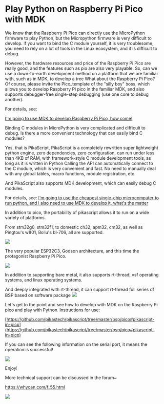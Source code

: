 # Play Python on Raspberry Pi Pico with MDK

We know that the Raspberry Pi Pico can directly use the MicroPython firmware to play Python, but the Micropython firmware is very difficult to develop. If you want to bind the C module yourself, it is very troublesome, you need to rely on a lot of tools in the Linux ecosystem, and it is difficult to debug.

However, the hardware resources and price of the Raspberry Pi Pico are really good, and the features such as pio are also very playable. So, can we use a down-to-earth development method on a platform that we are familiar with, such as in MDK, to develop a tree What about the Raspberry Pi Pico? Of course, please invite the Pico_template of the "silly boy" boss, which allows you to develop Raspberry Pi pico in the familiar MDK, and also supports debugger-free single-step debugging (use one core to debug another).

For details, see:

[I'm going to use MDK to develop Raspberry Pi Pico, how come!](Http://mp.weixin.qq.com/s?__biz=MzAxMzc2ODMzNg==&mid=2656103324&idx=1&sn=f1d3ece87c81eeaa7d402f3cba60dc8f&chksm=8039c863b74e4175edc806b4e329c25e75b6372df53f07565bd9a46cfbf13a3c4cd9e20c08cc#rd)

Binding C modules in MicroPython is very complicated and difficult to debug. Is there a more convenient technology that can easily bind C modules?

Yes, that is PikaScript, PikaScript is a completely rewritten super lightweight python engine, zero dependencies, zero configuration, can run under less than 4KB of RAM, with framework-style C module development tools, as long as it is written in Python Calling the API can automatically connect to the C module, which is very convenient and fast. No need to manually deal with any global tables, macro functions, module registration, etc.

And PikaScript also supports MDK development, which can easily debug C modules.

For details, see:
[I'm going to use the cheapest single-chip microcomputer to run python, and I also need to use MDK to develop it, what's the matter](Http://mp.weixin.qq.com/s?__biz=MzU4NzUzMDc1OA==&mid=2247484313&idx=1&sn=2749a27bba09b2fe9c7bc0ad4977c8a6&chksm=fdebd4f0ca9c5de6f9160d42c58aa5d5e072168752c826cbf82f700f1fc301b96a3aaf4cfcfd#rd)

In addition to pico, the portability of pikascript allows it to run on a wide variety of platforms.

From stm32g0, stm32f1, to domestic ch32, apm32, cm32, as well as Pingtou's w801, Boliu's bl-706, all are supported.

![](assets/1640497097904-f2b13577-44ee-4510-a7ce-e18dd01aaa20.webp)

The very popular ESP32C3, Godson architecture, and this time the protagonist Raspberry Pi Pico.

![](assets/1640497097922-8490fdc1-ba88-48a4-888b-3859384ca650.webp)

In addition to supporting bare metal, it also supports rt-thread, vsf operating systems, and linux operating systems.

And deeply integrated with rt-thread, it can support rt-thread full series of BSP based on software package
![](assets/1640497097898-69cdc136-7b7a-4a8c-b79c-0650ae3f5111.webp)

Let's get to the point and see how to develop with MDK on the Raspberry Pi pico and play with Python.
Instructions for use:

[https://github.com/pikastech/pikascript/tree/master/bsp/pico#pikascript-in-pico](https://github.com/pikastech/pikascript/tree/master/bsp/pico#pikascript-in-pico)

If you can see the following information on the serial port, it means the operation is successful!

![](assets/1640497099248-1358725f-072c-4810-a999-c9d372575f19.webp)

Enjoy!

More technical support can be discussed in the forum~

https://whycan.com/f_55.html

![](assets/1640497099365-67930749-d3a2-4f70-9320-73da30f72659.webp)
